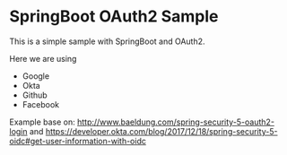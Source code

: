 # SpringBoot OAuth2 Sample

This is a simple sample with SpringBoot and OAuth2.

Here we are using
- Google
- Okta
- Github
- Facebook

Example base on: http://www.baeldung.com/spring-security-5-oauth2-login  and   https://developer.okta.com/blog/2017/12/18/spring-security-5-oidc#get-user-information-with-oidc
